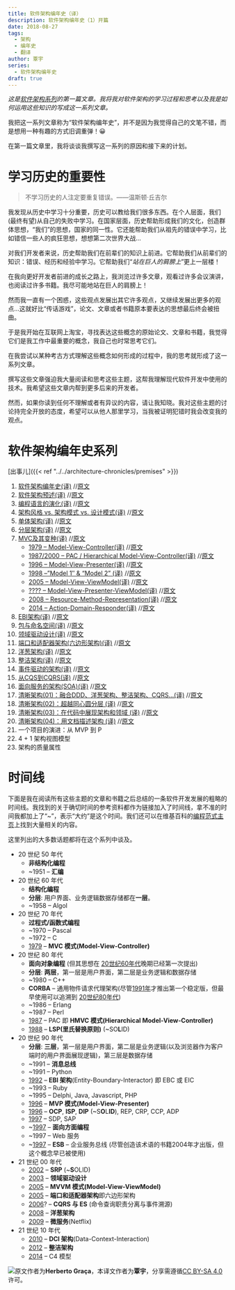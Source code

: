 ```yaml
---
title: 软件架构编年史（译）
description: 软件架构编年史（1）开篇 
date: 2018-08-27
tags:
  - 架构 
  - 编年史
  - 翻译 
author: 覃宇 
series:
  - 软件架构编年史
draft: true
---
```


<!--more-->

_这是[软件架构系列](https://herbertograca.com/category/development/series/software-architecture/)的第一篇文章。我将我对软件架构的学习过程和思考以及我是如何运用这些知识的写成这一系列文章。_

我把这一系列文章称为“软件架构编年史”，并不是因为我觉得自己的文笔不错，而是想用一种有趣的方式旧调重弹！😀

在第一篇文章里，我将谈谈我撰写这一系列的原因和接下来的计划。

# 学习历史的重要性

> 不学习历史的人注定要重复错误。——温斯顿·丘吉尔

我发现从历史中学习十分重要，历史可以教给我们很多东西。在个人层面，我们(最终有望)从自己的失败中学习。在国家层面，历史帮助形成我们的文化，创造群体思想，“我们”的思想，国家的同一性。它还能帮助我们从祖先的错误中学习，比如错信一些人的疯狂思想，想想第二次世界大战...

对我们开发者来说，历史帮助我们在前辈们的知识上前进。它帮助我们从前辈们的知识：错误、经历和经验中学习。它帮助我们“_站在巨人的肩膀上_”更上一层楼！

在我向更好开发者前进的成长之路上，我浏览过许多文章，观看过许多会议演讲，也阅读过许多书籍。我尽可能地站在巨人的肩膀上！

然而我一直有一个困惑，这些观点发展出其它许多观点，又继续发展出更多的观点...这就好比“传话游戏”，论文、文章或者书籍原本要表达的思想最后终会被扭曲。　

于是我开始在互联网上淘宝，寻找表达这些概念的原始论文、文章和书籍，我觉得它们是我工作中最重要的概念，我自己也时常思考它们。

在我尝试以某种考古方式理解这些概念如何形成的过程中，我的思考就形成了这一系列文章。

撰写这些文章强迫我大量阅读和思考这些主题，这帮我理解现代软件开发中使用的技术。我希望这些文章内帮到更多后来的开发者。

然而，如果你读到任何不理解或者有异议的内容，请让我知晓。我对这些主题的讨论持完全开放的态度，希望可以从他人那里学习，当我被证明犯错时我会改变我的观点。

# 软件架构编年史系列

[出事儿]({{< ref "../../architecture-chronicles/premises" >}})

1. [软件架构编年史(译)](https://www.jianshu.com/p/b477b2cc6cfa)  //[原文](https://herbertograca.com/2017/07/03/the-software-architecture-chronicles/)
2. [软件架构预述(译)](https://www.jianshu.com/p/df295f92fb52) //[原文](https://herbertograca.com/2017/07/05/software-architecture-premises/)
3. [编程语言的演化(译)](https://www.jianshu.com/p/2c4b7f86e5d4) //[原文](https://herbertograca.com/2017/07/10/programming-language-evolution/)  
4. [架构风格 vs. 架构模式 vs. 设计模式(译)](https://www.jianshu.com/p/d8dce27f279f) //[原文](https://herbertograca.com/2017/07/28/architectural-styles-vs-architectural-patterns-vs-design-patterns/)  
5. [单体架构(译)](https://www.jianshu.com/p/28c3439c11d3) //[原文](https://herbertograca.com/2017/07/31/monolithic-architecture/)  
6. [分层架构(译)](https://www.jianshu.com/p/e9fdc85d573c) //[原文](https://herbertograca.com/2017/08/03/layered-architecture/)  
7. [MVC及其变种(译)](https://www.jianshu.com/p/21079ff15a1c) //[原文](https://herbertograca.com/2017/08/17/mvc-and-its-variants/)  
    * [1979 – Model-View-Controller(译)](https://www.jianshu.com/p/21079ff15a1c)  //[原文](https://herbertograca.com/2017/08/17/mvc-and-its-variants/#model-view-controller)
    * [1987/2000 – PAC / Hierarchical Model-View-Controller(译)](https://www.jianshu.com/p/21079ff15a1c)  //[原文](https://herbertograca.com/2017/08/17/mvc-and-its-variants/#hierarchical-model-view-controller)
    * [1996 – Model-View-Presenter(译)](https://www.jianshu.com/p/21079ff15a1c)  //[原文](https://herbertograca.com/2017/08/17/mvc-and-its-variants/#model-view-presenter)
    * [1998 –”Model 1″ & “Model 2” (译)](https://www.jianshu.com/p/bd2967d9391f) //[原文](https://herbertograca.com/2018/08/29/model-1-model-2)
    * [2005 – Model-View-ViewModel(译)](https://www.jianshu.com/p/21079ff15a1c)  //[原文](https://herbertograca.com/2017/08/17/mvc-and-its-variants/#model-view-view_model)
    * [???? – Model-View-Presenter-ViewModel(译)](https://www.jianshu.com/p/21079ff15a1c)  //[原文](https://herbertograca.com/2017/08/17/mvc-and-its-variants/#model-view-presenter-view_model)
    * [2008 – Resource-Method-Representation(译)](https://www.jianshu.com/p/87405a5afb60) //[原文](https://herbertograca.com/2018/08/31/resource-method-representation)
    * [2014 – Action-Domain-Responder(译)](https://www.jianshu.com/p/2eaa134a9fb8) //[原文](https://herbertograca.com/2018/09/03/action-domain-responder)
8. [EBI架构(译)](https://www.jianshu.com/p/395814410cf5) //[原文](https://herbertograca.com/2017/08/24/ebi-architecture/)
9. [包与命名空间(译)](https://www.jianshu.com/p/ebaa2e11d25e) //[原文](https://herbertograca.com/2017/08/31/packaging-code/)  
10. [领域驱动设计(译)](https://www.jianshu.com/p/812636d55677) //[原文](https://herbertograca.com/2017/09/07/domain-driven-design/)
11. [端口和适配器架构(六边形架构)(译)](https://www.jianshu.com/p/f39f4537857e) //[原文](https://herbertograca.com/2017/09/14/ports-adapters-architecture/)  
12. [洋葱架构(译)](https://www.jianshu.com/p/d87d5389c92a) //[原文](https://herbertograca.com/2017/09/21/onion-architecture/)  
13. [整洁架构(译)](https://www.jianshu.com/p/b565f0c00c0c) //[原文](https://herbertograca.com/2017/09/28/clean-architecture-standing-on-the-shoulders-of-giants/)  
14. [事件驱动的架构(译)](https://www.jianshu.com/p/12dc9a4b3e35) //[原文](https://herbertograca.com/2017/10/05/event-driven-architecture/)  
15. [从CQS到CQRS(译)](https://www.jianshu.com/p/ab3843093903) //[原文](https://herbertograca.com/2017/10/19/from-cqs-to-cqrs/)  
16. [面向服务的架构(SOA)(译)](https://www.jianshu.com/p/0c1354b3341f) //[原文](https://herbertograca.com/2017/11/09/service-oriented-architecture-soa/)  
17. [清晰架构(01)：融合DDD、洋葱架构、整洁架构、CQRS...(译)](https://www.jianshu.com/p/d3e8b9ac097b) //[原文](https://herbertograca.com/2017/11/16/explicit-architecture-01-ddd-hexagonal-onion-clean-cqrs-how-i-put-it-all-together/)  
18. [清晰架构(02)：超越同心圆分层 (译)](https://www.jianshu.com/p/fcf5bb27a60b) //[原文](https://herbertograca.com/2018/07/07/more-than-concentric-layers/)  
19. [清晰架构(03)：在代码中展现架构和领域 (译)](https://www.jianshu.com/p/dd992f3fe370) //[原文](https://herbertograca.com/2019/06/05/reflecting-architecture-and-domain-in-code/)
20. [清晰架构(04)：用文档描述架构 (译)](https://www.jianshu.com/p/5f1d9500b8df) //[原文](https://herbertograca.com/2019/08/12/documenting-software-architecture/)
21. 一个项目的演进：从 MVP 到 P  
22. 4 + 1 架构视图模型
23. 架构的质量属性

# 时间线

下面是我在阅读所有这些主题的文章和书籍之后总结的一条软件开发发展的粗略的时间线。我找到的关于确切时间的参考资料都作为链接加入了时间线，拿不准的时间我都加上了“~”，表示“大约”是这个时间。我们还可以在维基百科的[编程范式主页](https://en.wikipedia.org/wiki/Programming_paradigm)上找到大量相关的内容。

这里列出的大多数话题都将在这个系列中谈及。

- 20 世纪 50 年代
  * **非结构化编程**
  * ~1951 – **汇编**
- 20 世纪 60 年代
  * **结构化编程**
  * **分层**: 用户界面、业务逻辑数据存储都在**一层**。
  * ~1958 – Algol
- 20 世纪 70 年代
  * **过程式/函数式编程**
  * ~1970 – Pascal
  * ~1972 – C
  * [1979](http://heim.ifi.uio.no/~trygver/1979/mvc-2/1979-12-MVC.pdf) – **MVC 模式(Model-View-Controller)**
- 20 世纪 80 年代
  * **面向对象编程** (但其思想在 [20世纪60年代](http://userpage.fu-berlin.de/~ram/pub/pub_jf47ht81Ht/doc_kay_oop_en)晚期已经第一次提出)
  * **分层**: **两层**，第一层是用户界面，第二层是业务逻辑和数据存储
  * ~1980 – C++
  * **CORBA** – 通用物件请求代理架构(尽管[1991年](https://en.wikipedia.org/wiki/Common_Object_Request_Broker_Architecture#Versions_history)才推出第一个稳定版，但最早使用可以追溯到 [20世纪80年代](https://en.wikipedia.org/wiki/TIBCO_Software))
  * ~1986 – Erlang
  * ~1987 – Perl
  * [1987](https://www.lri.fr/~mbl/ENS/FONDIHM/2013/papers/Coutaz-Interact87.pdf) – PAC 即 **HMVC 模式(Hierarchical Model-View-Controller)**
  * [1988](https://drive.google.com/file/d/0BwhCYaYDn8EgNzAzZjA5ZmItNjU3NS00MzQ5LTkwYjMtMDJhNDU5ZTM0MTlh/view) – **LSP(里氏替换原则)** (~SO**L**ID)
- 20 世纪 90 年代
  * **分层**: **三层**，第一层是用户界面，第二层是业务逻辑(以及浏览器作为客户端时的用户界面展现逻辑)，第三层是数据存储
  * ~1991 – **消息总线**
  * ~1991 – Python
  * [1992](https://www.amazon.com/Object-Oriented-Software-Engineering-Driven-Approach/dp/0201403471) – **EBI 架构**(Entity-Boundary-Interactor) 即 EBC 或 EIC
  * ~1993 – Ruby
  * ~1995 – Delphi, Java, Javascript, PHP
  * [1996](http://www.wildcrest.com/Potel/Portfolio/mvp.pdf) – **MVP 模式(Model-View-Presenter)**
  * [1996](http://butunclebob.com/ArticleS.UncleBob.PrinciplesOfOod) – **OCP**, **ISP**, **DIP** (~S**O**L**ID**), REP, CRP, CCP, ADP
  * [1997](http://butunclebob.com/ArticleS.UncleBob.PrinciplesOfOod) – SDP, SAP
  * ~[1997](http://www.cs.ubc.ca/~gregor/papers/kiczales-ECOOP1997-AOP.pdf) – **面向方面编程**
  * ~1997 – Web 服务
  * ~[1997](http://shop.oreilly.com/product/9780596006754.do) – **ESB** – 企业服务总线 (尽管创造该术语的书籍2004年才出版，但这个概念早已被使用)
- 21 世纪 00 年代
  * [2002](http://a.co/7S3sJ2J) – **SRP** (~**S**OLID)
  * [2003](https://www.amazon.com/Domain-Driven-Design-Tackling-Complexity-Software/dp/0321125215) – **领域驱动设计**
  * [2005](https://blogs.msdn.microsoft.com/johngossman/2005/10/08/introduction-to-modelviewviewmodel-pattern-for-building-wpf-apps/) – **MVVM 模式(Model-View-ViewModel)**
  * [2005](http://alistair.cockburn.us/Hexagonal+architecture) – **端口和适配器架构**即六边形架构
  * [2006](https://youtu.be/JHGkaShoyNs?t=1m17s)? – **CQRS 与 ES** (命令查询职责分离与事件溯源)
  * [2008](http://jeffreypalermo.com/blog/the-onion-architecture-part-1/) – **洋葱架构**
  * [2009](https://medium.com/s-c-a-l-e/talking-microservices-with-the-man-who-made-netflix-s-cloud-famous-1032689afed3) – **微服务**(Netflix)
- 21 世纪 10 年代
  * [2010](https://www.amazon.co.uk/Lean-Architecture-Agile-Software-Development/dp/0470684208) – **DCI 架构**(Data-Context-Interaction)
  * [2012](https://8thlight.com/blog/uncle-bob/2012/08/13/the-clean-architecture.html) – **整洁架构**
  * [2014](http://www.codingthearchitecture.com/2014/08/24/c4_model_poster.html) – C4 模型

![原文](https://herbertograca.com/2017/07/03/the-software-architecture-chronicles/)作者为**Herberto Graça**，本译文作者为**覃宇**，分享需遵循[CC BY-SA 4.0](https://creativecommons.org/licenses/by-sa/4.0/)许可。
